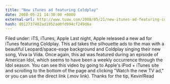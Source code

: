 ```yaml
---
title: "New iTunes ad featuring Coldplay"
date: 2008-05-21 14:30:00 +0000
external-url: http://www.tuaw.com/2008/05/21/new-itunes-ad-featuring-coldplay/
hash: d012737402ad1952ad0fd994cf249d6a
---
```


Filed under: iTS, iTunes, Apple  Last night, Apple released a new ad for iTunes featuring Coldplay. This ad takes the silhouette ads to the max with a beautiful Leopard/space-esqe background and Coldplay singing their new song, Viva la Vida. Once again, this ad was featured during an episode of American Idol, which seems to have been a weekly occurrence through the Idol season. You can see this video by going to Apple's iPod + iTunes site and scrolling to the bottom of the page and clicking "Watch the new TV ad," or you can use the direct link (.mov link). Thanks for the tip, Kevin!Read
